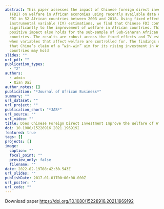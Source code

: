 ```yaml
---
abstract: This paper assesses the impact of Chinese foreign direct investment
  (FDI) on welfare in African economies using recently available data on Chinese
  FDI in 52 African countries between 2003 and 2018. Using fixed effects and
  instrumental variable (IV) estimations, we find that Chinese FDI contributes
  significantly to the improvement of welfare in African countries. This
  positive impact also holds for the sub-sample of Sub-Saharan African (SSA)
  countries. The results are robust across the fixed effects and IV estimations
  when variables that affect welfare are controlled for. The findings suggest
  that China’s claim of a “win-win” aim for its rising investment in African
  countries may hold
slides: ""
url_pdf: ""
publication_types:
  - "2"
authors:
  - admin
  - Qian Dai
author_notes: []
publication: "*Journal of African Business*"
summary: ""
url_dataset: ""
url_project: ""
publication_short: "*JAB*"
url_source: ""
url_video: ""
title: Does Chinese Foreign Direct Investment Improve the Welfare of Africans?
doi: 10.1080/15228916.2021.1969192
featured: true
tags: []
projects: []
image:
  caption: ""
  focal_point: ""
  preview_only: false
  filename: ""
date: 2022-02-19T08:42:30.543Z
url_slides: ""
publishDate: 2017-01-01T00:00:00.000Z
url_poster: ""
url_code: ""
---
```

Download paper https://doi.org/10.1080/15228916.2021.1969192